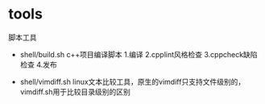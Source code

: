 # tools
脚本工具

+ shell/build.sh    c++项目编译脚本 1.编译 2.cpplint风格检查 3.cppcheck缺陷检查 4.发布

+ shell/vimdiff.sh  linux文本比较工具，原生的vimdiff只支持文件级别的，vimdiff.sh用于比较目录级别的区别
